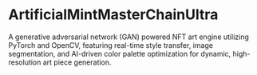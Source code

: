 # ArtificialMintMasterChainUltra
A generative adversarial network (GAN) powered NFT art engine utilizing PyTorch and OpenCV, featuring real-time style transfer, image segmentation, and AI-driven color palette optimization for dynamic, high-resolution art piece generation.
